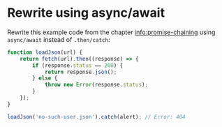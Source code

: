 # Rewrite using async/await

Rewrite this example code from the chapter <info:promise-chaining> using `async/await` instead of `.then/catch`:

```js run
function loadJson(url) {
    return fetch(url).then((response) => {
        if (response.status == 200) {
            return response.json();
        } else {
            throw new Error(response.status);
        }
    });
}

loadJson('no-such-user.json').catch(alert); // Error: 404
```
